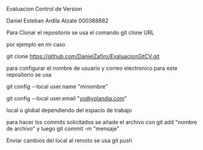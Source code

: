 Evaluacion Control de Version

Daniel Esteban Ardila Alzate 000388882

Para Clonar el repositorio se usa el comando git clone URL

por ejemplo en mi caso 

git clone https://github.com/DanielZafiro/EvaluacionGitCV.git

para configurar el nombre de usuario y correo electronico para este repositorio se usa 

git config --local user.name "minombre"

git config --local user.email "yo@yolandia.com"

local o global dependiendo del espacio de trabajo

para hacer los commits solicitados se añade el archivo con git add "nombre de archivo" y luego git commit -m "mensaje"

Enviar cambios del local al remoto se usa git push